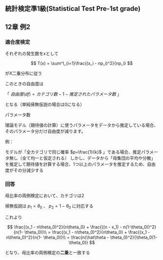 ## 統計検定準1級(Statistical Test Pre-1st grade)
## 12章 例2
### 適合度検定

それぞれの発生数を$x$として

$$
T(x) = \sum^I_{i=1}\frac{(x_i - np_i)^2}{np_i}
$$

がΧ二乗分布に従う

このときの自由度は

「 $自由度(df) = カテゴリ数 - 1 - 推定されたパラメータ数$ 」

となる（単純帰無仮説の場合は0になる）

パラメータ数

理論モデル（期待値の計算）に使うパラメータをデータから推定している場合、そのパラメータ分だけ自由度が減ります。

例：

モデルが「全カテゴリで同じ確率 $p=\frac{1}{k}$ 」である場合、推定パラメータ無し（全て均一と仮定される）
しかし、データから「母集団の平均や分散」を推定して期待値を計算する場合、1つ以上のパラメータを推定するため、自由度がその分減少する

### 回答

母比率の両側検定において、カテゴリは2

帰無仮説は $p_1 = \theta_0$ 、 $p_2 = 1- \theta_0$ に対応する

これより

$$
\frac{(x_1 - n\theta_0)^2}{n\theta_0} + \frac{((n - x_1) - n(1-\theta_0))^2}{n(1- \theta_0)}\\
= \frac{(x_1 - n\theta_0)^2}{n\theta_0} + \frac{(x_1 - n\theta_0)^2}{n(1- \theta_0)}\\
= \frac{n(\hat\theta - \theta_0)^2}{\theta_0(1-\theta_0)}
$$

となり、母比率の両側検定の**二乗**と一致する
